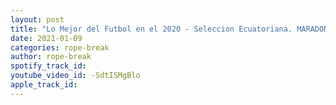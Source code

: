 ```yaml
---
layout: post
title: "Lo Mejor del Futbol en el 2020 - Seleccion Ecuatoriana. MARADONA POR SIEMPRE . Carapaz. Parte 2"
date: 2021-01-09
categories: rope-break
author: rope-break
spotify_track_id: 
youtube_video_id: -SdtISMgBlo
apple_track_id: 
---
```

